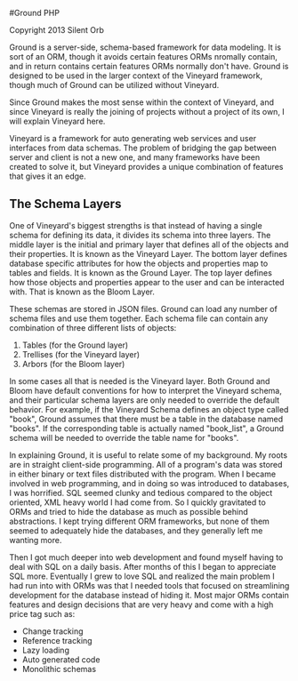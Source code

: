 #Ground PHP

Copyright 2013 Silent Orb

Ground is a server-side, schema-based framework for data modeling.  It is sort of an ORM, though it avoids certain features ORMs nromally contain, and in return contains certain features ORMs normally don't have.  Ground is designed to be used in the larger context of the Vineyard framework, though much of Ground can be utilized without Vineyard.

Since Ground makes the most sense within the context of Vineyard, and since Vineyard is really the joining of projects without a project of its own, I will explain Vineyard here.

Vineyard is a framework for auto generating web services and user interfaces from data schemas.  The problem of bridging the gap between server and client is not a new one, and many frameworks have been created to solve it, but Vineyard provides a unique combination of features that gives it an edge.

The Schema Layers
-----------------

One of Vineyard's biggest strengths is that instead of having a single schema for defining its data, it divides its schema into three layers.  The middle layer is the initial and primary layer that defines all of the objects and their properties.  It is known as the Vineyard Layer.  The bottom layer defines database specific attributes for how the objects and properties map to tables and fields.   It is known as the Ground Layer.  The top layer defines how those objects and properties appear to the user and can be interacted with.  That is known as the Bloom Layer.

These schemas are stored in JSON files.  Ground can load any number of schema files and use them together.  Each schema file can contain any combination of three different lists of objects:

1. Tables (for the Ground layer)
2. Trellises (for the Vineyard layer)
3. Arbors (for the Bloom layer)

In some cases all that is needed is the Vineyard layer.  Both Ground and Bloom have default conventions for how to interpret the Vineyard schema, and their particular schema layers are only needed to override the default behavior.  For example, if the Vineyard Schema defines an object type called "book", Ground assumes that there must be a table in the database named "books".  If the corresponding table is actually named "book_list", a Ground schema will be needed to override the table name for "books".

In explaining Ground, it is useful to relate some of my background.  My roots are in straight client-side programming.  All of a program's data was stored in either binary or text files distributed with the program.  When I became involved in web programming, and in doing so was introduced to databases, I was horrified.  SQL seemed clunky and tedious compared to the object oriented, XML heavy world I had come from.  So I quickly gravitated to ORMs and tried to hide the database as much as possible behind abstractions.  I kept trying different ORM frameworks, but none of them seemed to adequately hide the databases, and they generally left me wanting more.

Then I got much deeper into web development and found myself having to deal with SQL on a daily basis.  After months of this I began to appreciate SQL more.  Eventually I grew to love SQL and realized the main problem I had run into with ORMs was that I needed tools that focused on streamlining development for the database instead of hiding it.  Most major ORMs contain features and design decisions that are very heavy and come with a high price tag such as:

* Change tracking
* Reference tracking
* Lazy loading
* Auto generated code
* Monolithic schemas
